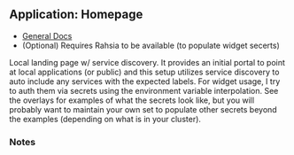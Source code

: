 ## Application: Homepage

- [General Docs](https://gethomepage.dev/configs/)
- (Optional) Requires Rahsia to be available (to populate widget secerts)

Local landing page w/ service discovery.  It provides an initial portal to point at
local applications (or public) and this setup utilizes service discovery to auto
include any services with the expected labels.  For widget usage, I try to auth
them via secrets using the environment variable interpolation.  See the overlays
for examples of what the secrets look like, but you will probably want to maintain
your own set to populate other secrets beyond the examples (depending on what is in
your cluster).

### Notes

